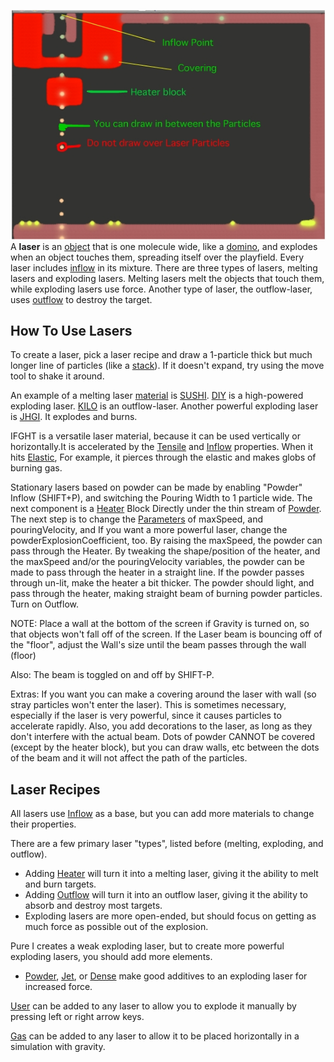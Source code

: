![A picture of a stationary laser](/images/Laser.jpg "fig:A picture of a stationary laser")
A **laser** is an [object](/object.md "object") that is one molecule wide, like a [domino](/domino.md "domino"), and explodes when an object touches them, spreading itself over the playfield. Every laser includes [inflow](/inflow%20%28element%29.md "inflow (element)") in its mixture. There are three types of lasers, melting lasers and exploding lasers. Melting lasers melt the objects that touch them, while exploding lasers use force. Another type of laser, the outflow-laser, uses [outflow](/outflow%20%28element%29.md "outflow (element)") to destroy the target.

## How To Use Lasers

To create a laser, pick a laser recipe and draw a 1-particle thick but much longer line of particles (like a [stack](/Stacking.md "Stacking")). If it doesn't expand, try using the move tool to shake it around.

An example of a melting laser [material](/material.md "material") is [SUSHI](/SUSHI.md "SUSHI"). [DIY](/DIY.md "DIY") is a high-powered exploding laser. [KILO](/KILO.md "KILO") is an outflow-laser.
Another powerful exploding laser is [JHGI](/Recipes.md#Jet-(J) "Recipes"). It explodes and burns.

IFGHT is a versatile laser material, because it can be used vertically or horizontally.It is accelerated by the [Tensile](/Tensile.md "Tensile") and [Inflow](/Inflow.md "Inflow") properties. When it hits [Elastic](/Elastic.md "Elastic"), For example, it pierces through the elastic and makes globs of burning gas.

Stationary lasers based on powder can be made by enabling "Powder" Inflow (SHIFT+P), and switching the Pouring Width to 1 particle wide. The next component is a [Heater](/Heater.md "Heater") Block Directly under the thin stream of [Powder](/Powder.md "Powder"). The next step is to change the [Parameters](/Parameters.md "Parameters") of maxSpeed, and pouringVelocity, and If you want a more powerful laser, change the powderExplosionCoefficient, too. By raising the maxSpeed, the powder can pass through the Heater. By tweaking the shape/position of the heater, and the maxSpeed and/or the pouringVelocity variables, the powder can be made to pass through the heater in a straight line. If the powder passes through un-lit, make the heater a bit thicker. The powder should light, and pass through the heater, making straight beam of burning powder particles. Turn on Outflow.

NOTE: Place a wall at the bottom of the screen if Gravity is turned on, so that objects won't fall off of the screen. If the Laser beam is bouncing off of the "floor", adjust the Wall's size until the beam passes through the wall (floor)

Also: The beam is toggled on and off by SHIFT-P.

Extras: If you want you can make a covering around the laser with wall (so stray particles won't enter the laser). This is sometimes necessary, especially if the laser is very powerful, since it causes particles to accelerate rapidly. Also, you add decorations to the laser, as long as they don't interfere with the actual beam. Dots of powder CANNOT be covered (except by the heater block), but you can draw walls, etc between the dots of the beam and it will not affect the path of the particles.

## Laser Recipes

All lasers use [Inflow](/Inflow%20%28Element%29.md "Inflow (Element)") as a base, but you can add more materials to change their properties.

There are a few primary laser "types", listed before (melting, exploding, and outflow).

-   Adding [Heater](/Heater.md "Heater") will turn it into a melting laser, giving it the ability to melt and burn targets.
-   Adding [Outflow](/Outflow%20%28Element%29.md "Outflow (Element)") will turn it into an outflow laser, giving it the ability to absorb and destroy most targets.
-   Exploding lasers are more open-ended, but should focus on getting as much force as possible out of the explosion.

Pure I creates a weak exploding laser, but to create more powerful exploding lasers, you should add more elements.

-   [Powder](/Powder.md "Powder"), [Jet](/Jet.md "Jet"), or [Dense](/Dense.md "Dense") make good additives to an exploding laser for increased force.

[User](/User.md "User") can be added to any laser to allow you to explode it manually by pressing left or right arrow keys.

[Gas](/Gas.md "Gas") can be added to any laser to allow it to be placed horizontally in a simulation with gravity.
